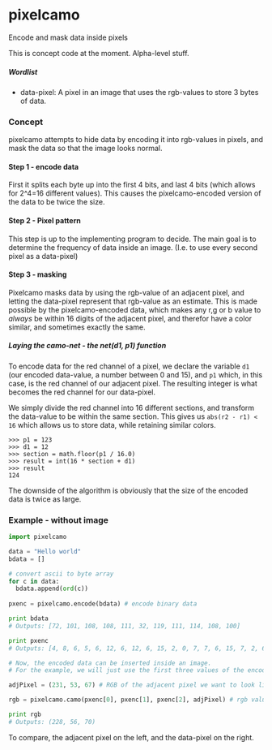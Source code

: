 # pixelcamo
Encode and mask data inside pixels


This is concept code at the moment. Alpha-level stuff.


##### Wordlist

 * data-pixel: A pixel in an image that uses the rgb-values to store 3 bytes of data.


### Concept

pixelcamo attempts to hide data by encoding it into rgb-values in pixels, and mask the data so that the image looks normal.

#### Step 1 - encode data
First it splits each byte up into the first 4 bits, and last 4 bits (which allows for 2^4=16 different values).
This causes the pixelcamo-encoded version of the data to be twice the size.


#### Step 2 - Pixel pattern
This step is up to the implementing program to decide. The main goal is to determine the frequency of data inside an image. (I.e. to use every second pixel as a data-pixel)


#### Step 3 - masking
Pixelcamo masks data by using the rgb-value of an adjacent pixel, and letting the data-pixel represent that rgb-value as an estimate.
This is made possible by the pixelcamo-encoded data, which makes any r,g or b value to *always* be within 16 digits of the adjacent pixel, and therefor have a color similar, and sometimes exactly the same.

##### Laying the camo-net - the net(d1, p1) function
To encode data for the red channel of a pixel, we declare the variable `d1` (our encoded data-value, a number between 0 and 15), and `p1` which, in this case, is the red channel of our adjacent pixel.
The resulting integer is what becomes the red channel for our data-pixel.

We simply divide the red channel into 16 different sections, and transform the data-value to be within the same section. This gives us `abs(r2 - r1) < 16` which allows us to store data, while retaining similar colors.
```
>>> p1 = 123
>>> d1 = 12
>>> section = math.floor(p1 / 16.0)
>>> result = int(16 * section + d1)
>>> result
124
```


The downside of the algorithm is obviously that the size of the encoded data is twice as large.


### Example - without image


```python
import pixelcamo

data = "Hello world"
bdata = []

# convert ascii to byte array
for c in data: 
  bdata.append(ord(c))
  
pxenc = pixelcamo.encode(bdata) # encode binary data

print bdata
# Outputs: [72, 101, 108, 108, 111, 32, 119, 111, 114, 108, 100]

print pxenc
# Outputs: [4, 8, 6, 5, 6, 12, 6, 12, 6, 15, 2, 0, 7, 7, 6, 15, 7, 2, 6, 12, 6, 4]

# Now, the encoded data can be inserted inside an image.
# For the example, we will just use the first three values of the encoded data

adjPixel = (231, 53, 67) # RGB of the adjacent pixel we want to look like

rgb = pixelcamo.camo(pxenc[0], pxenc[1], pxenc[2], adjPixel) # rgb value of the data-pixel.

print rgb
# Outputs: (228, 56, 70)
```

To compare, the adjacent pixel on the left, and the data-pixel on the right.

<img src="http://placehold.it/150x150/E73543/FFFFFF&text=%28231,+53,+67%29" alt="" />
<img src="http://placehold.it/150x150/E43846/FFFFFF&text=%28228,+56,+70%29" alt="" />





